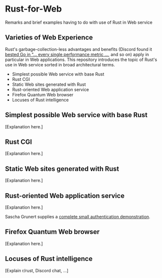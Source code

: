 # Rust-for-Web
Remarks and brief examples having to do with use of Rust in Web service

## Varieties of Web Experience

Rust's garbage-collection-less advantages and benefits (Discord found it [bested Go in "... every single performance metric ...](https://medium.com/discord-engineering/why-discord-is-switching-from-go-to-rust-a190bbca2b1f), and so on) apply in particular in Web applications.  This repository introduces the
topic of Rust's use in Web service sorted in broad architectural terms.
- Simplest possible Web service with base Rust
- Rust CGI
- Static Web sites generated with Rust
- Rust-oriented Web application service
- Firefox Quantum Web browser
- Locuses of Rust intelligence

## Simplest possible Web service with base Rust

[Explanation here.]

## Rust CGI

[Explanation here.]

## Static Web sites generated with Rust

[Explanation here.]

## Rust-oriented Web application service

[Explanation here.]

Sascha Grunert supplies a [complete small authentication demonstration](https://github.com/saschagrunert/webapp.rs/tree/rev1).

## Firefox Quantum Web browser

[Explanation here.]

## Locuses of Rust intelligence

[Explain r/rust, Discord chat, ...]
